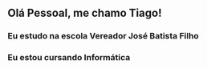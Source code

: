 ## Olá Pessoal, me chamo Tiago!

### Eu estudo na escola Vereador José Batista Filho
### Eu estou cursando Informática
